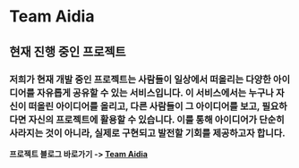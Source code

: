 # Team Aidia
## 현재 진행 중인 프로젝트
### 저희가 현재 개발 중인 프로젝트는 사람들이 일상에서 떠올리는 다양한 아이디어를 자유롭게 공유할 수 있는 서비스입니다. 이 서비스에서는 누구나 자신이 떠올린 아이디어를 올리고, 다른 사람들이 그 아이디어를 보고, 필요하다면 자신의 프로젝트에 활용할 수 있습니다. 이를 통해 아이디어가 단순히 사라지는 것이 아니라, 실제로 구현되고 발전할 기회를 제공하고자 합니다.
**프로젝트 블로그 바로가기 -> [Team Aidia](https://team-aidia.tistory.com/)**
